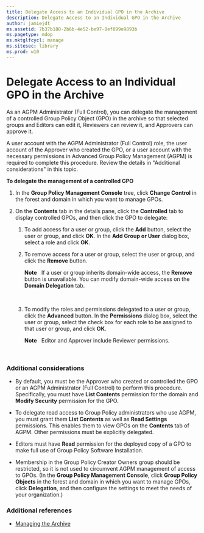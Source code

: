 ```yaml
---
title: Delegate Access to an Individual GPO in the Archive
description: Delegate Access to an Individual GPO in the Archive
author: jamiejdt
ms.assetid: 7b37b188-2b6b-4e52-be97-8ef899e9893b
ms.pagetype: mdop
ms.mktglfcycl: manage
ms.sitesec: library
ms.prod: w10
---
```



# Delegate Access to an Individual GPO in the Archive


As an AGPM Administrator (Full Control), you can delegate the management of a controlled Group Policy Object (GPO) in the archive so that selected groups and Editors can edit it, Reviewers can review it, and Approvers can approve it.

A user account with the AGPM Administrator (Full Control) role, the user account of the Approver who created the GPO, or a user account with the necessary permissions in Advanced Group Policy Management (AGPM) is required to complete this procedure. Review the details in "Additional considerations" in this topic.

**To delegate the management of a controlled GPO**

1.  In the **Group Policy Management Console** tree, click **Change Control** in the forest and domain in which you want to manage GPOs.

2.  On the **Contents** tab in the details pane, click the **Controlled** tab to display controlled GPOs, and then click the GPO to delegate:

    1.  To add access for a user or group, click the **Add** button, select the user or group, and click **OK**. In the **Add Group or User** dialog box, select a role and click **OK**.

    2.  To remove access for a user or group, select the user or group, and click the **Remove** button.

        **Note**  
        If a user or group inherits domain-wide access, the **Remove** button is unavailable. You can modify domain-wide access on the **Domain Delegation** tab.

         

    3.  To modify the roles and permissions delegated to a user or group, click the **Advanced** button. In the **Permissions** dialog box, select the user or group, select the check box for each role to be assigned to that user or group, and click **OK**.

        **Note**  
        Editor and Approver include Reviewer permissions.

         

### Additional considerations

-   By default, you must be the Approver who created or controlled the GPO or an AGPM Administrator (Full Control) to perform this procedure. Specifically, you must have **List Contents** permission for the domain and **Modify Security** permission for the GPO.

-   To delegate read access to Group Policy administrators who use AGPM, you must grant them **List Contents** as well as **Read Settings** permissions. This enables them to view GPOs on the **Contents** tab of AGPM. Other permissions must be explicitly delegated.

-   Editors must have **Read** permission for the deployed copy of a GPO to make full use of Group Policy Software Installation.

-   Membership in the Group Policy Creator Owners group should be restricted, so it is not used to circumvent AGPM management of access to GPOs. (In the **Group Policy Management Console**, click **Group Policy Objects** in the forest and domain in which you want to manage GPOs, click **Delegation**, and then configure the settings to meet the needs of your organization.)

### Additional references

-   [Managing the Archive](managing-the-archive.md)

 

 





